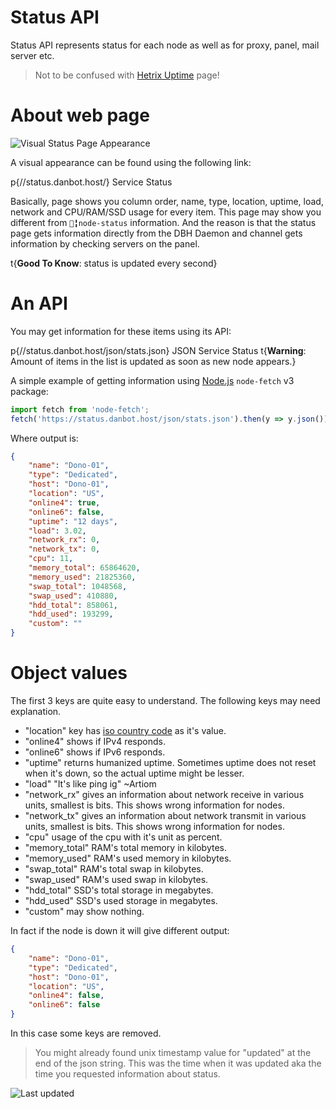 # Status API

Status API represents status for each node as well as for proxy, panel, mail server etc.
> Not to be confused with [Hetrix Uptime](//uptime.danbot.host/) page!

# About web page

![Visual Status Page Appearance](/content/status-api/appearance.png)

A visual appearance can be found using the following link:

p{//status.danbot.host/} Service Status

Basically, page shows you column order, name, type, location, uptime, load, network and CPU/RAM/SSD usage for every item. This page may show you different from `🚦╏node-status` information. And the reason is that the status page gets information directly from the DBH Daemon and channel gets information by checking servers on the panel.

t{**Good To Know**: status is updated every second}

# An API

You may get information for these items using its API:

p{//status.danbot.host/json/stats.json} JSON Service Status
t{**Warning**: Amount of items in the list is updated as soon as new node appears.}

A simple example of getting information using [Node.js](/server/development/nodejs) `node-fetch` v3 package:

```js
import fetch from 'node-fetch';
fetch('https://status.danbot.host/json/stats.json').then(y => y.json()).then(y => y.servers.find(x => x.name == "Dono-01"));
```

Where output is:

```json
{
    "name": "Dono-01",
    "type": "Dedicated",
    "host": "Dono-01",
    "location": "US",
    "online4": true,
    "online6": false,
    "uptime": "12 days",
    "load": 3.02,
    "network_rx": 0,
    "network_tx": 0,
    "cpu": 11,
    "memory_total": 65864620,
    "memory_used": 21825360,
    "swap_total": 1048568,
    "swap_used": 410880,
    "hdd_total": 858061,
    "hdd_used": 193299,
    "custom": ""
}
```

# Object values

The first 3 keys are quite easy to understand. The following keys may need explanation.
* "location" key has [iso country code](https://en.wikipedia.org/wiki/List_of_ISO_3166_country_codes) as it's value.
* "online4" shows if IPv4 responds.
* "online6" shows if IPv6 responds.
* "uptime" returns humanized uptime. Sometimes uptime does not reset when it's down, so the actual uptime might be lesser.
* "load" "It's like ping ig" ~Artiom
* "network_rx" gives an information about network receive in various units, smallest is bits. This shows wrong information for nodes.
* "network_tx" gives an information about network transmit in various units, smallest is bits. This shows wrong information for nodes.
* "cpu" usage of the cpu with it's unit as percent.
* "memory_total" RAM's total memory in kilobytes.
* "memory_used" RAM's used memory in kilobytes.
* "swap_total" RAM's total swap in kilobytes.
* "swap_used" RAM's used swap in kilobytes.
* "hdd_total" SSD's total storage in megabytes.
* "hdd_used" SSD's used storage in megabytes.
* "custom" may show nothing.

In fact if the node is down it will give different output:

```json
{
    "name": "Dono-01",
    "type": "Dedicated",
    "host": "Dono-01",
    "location": "US",
    "online4": false,
    "online6": false
}
```

In this case some keys are removed.

> You might already found unix timestamp value for "updated" at the end of the json string. This was the time when it was updated aka the time you requested information about status.

![Last updated](/content/status-api/last-updated.png)
